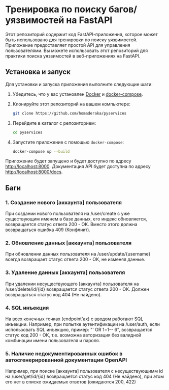 # Тренировка по поиску багов/уязвимостей на FastAPI

Этот репозиторий содержит код FastAPI-приложения, которое может быть использовано для тренировки по поиску уязвимостей. Приложение предоставляет простой API для управления пользователями. Вы можете использовать этот репозиторий для практики поиска уязвимостей в веб-приложениях на FastAPI.

## Установка и запуск

Для установки и запуска приложения выполните следующие шаги:

1. Убедитесь, что у вас установлен [Docker](https://www.docker.com/) и [docker-compose](https://docs.docker.com/compose/).

2. Клонируйте этот репозиторий на вашем компьютере:

    ```bash
    git clone https://github.com/homaderaka/pyservices
    ```

3. Перейдите в каталог с репозиторием:

    ```bash
    cd pyservices
    ```

4. Запустите приложение с помощью `docker-compose`:

    ```bash
    docker-compose up --build
    ```

Приложение будет запущено и будет доступно по адресу [http://localhost:8000](http://localhost:8000). Документация API будет доступна по адресу [http://localhost:8000/docs](http://localhost:8000/docs).

## Баги

### 1. Создание нового [аккаунта] пользователя

При создании нового пользователя на /user/create с уже существующим именем в базе данных, его индекс обновляется, возвращается статус ответа 200 - ОК. Вместо этого должна возвращаться ошибка 409 (Конфликт).

### 2. Обновление данных [аккаунта] пользователя 

При обновлении данных пользователя на /user/update/{username} всегда возвращает статус ответа 200 - ОК, не изменяя данные.

### 3. Удаление данных [аккаунта] пользователя 

При удалении несуществующего [аккаунта] пользователя на /user/delete/id/{id} возвращается статус ответа 200 - ОК. Должен возвращаться статус код 404 (Не найдено).

### 4. SQL инъекция

На всех конечных точках (endpoint'ах) с вводом работают SQL инъекции.
Например, при попытке аутентификации на /user/auth, если использовать SQL инъекцию, пример: "' OR 1=1-- 6", возвращается статус код 200 - ОК, т.е. возможна авторизация без валидной комбинации имени пользователя и пароля. 

### 5. Наличие недокументированных ошибок в автосгенерированной документации OpenAPI

Например, при поиске [аккаунта] пользователя с несуществующимм id на /user/get/id/{id} возвращается статус код 404 (Не найдено), при этом его нет в списке ожидаемых ответов (ожидаются 200, 422)

